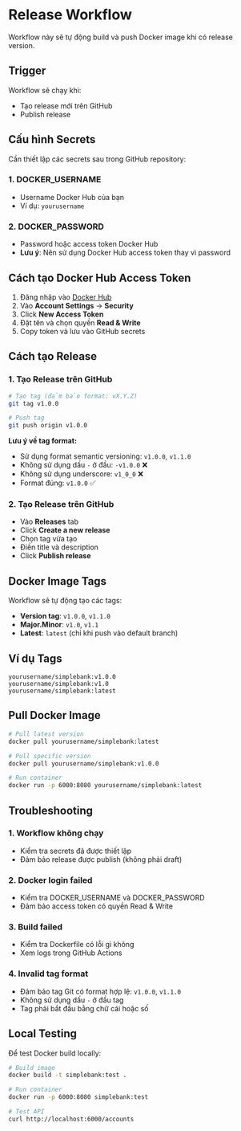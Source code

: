 # Release Workflow

Workflow này sẽ tự động build và push Docker image khi có release version.

## Trigger

Workflow sẽ chạy khi:

- Tạo release mới trên GitHub
- Publish release

## Cấu hình Secrets

Cần thiết lập các secrets sau trong GitHub repository:

### 1. DOCKER_USERNAME

- Username Docker Hub của bạn
- Ví dụ: `yourusername`

### 2. DOCKER_PASSWORD

- Password hoặc access token Docker Hub
- **Lưu ý**: Nên sử dụng Docker Hub access token thay vì password

## Cách tạo Docker Hub Access Token

1. Đăng nhập vào [Docker Hub](https://hub.docker.com/)
2. Vào **Account Settings** → **Security**
3. Click **New Access Token**
4. Đặt tên và chọn quyền **Read & Write**
5. Copy token và lưu vào GitHub secrets

## Cách tạo Release

### 1. Tạo Release trên GitHub

```bash
# Tạo tag (đảm bảo format: vX.Y.Z)
git tag v1.0.0

# Push tag
git push origin v1.0.0
```

**Lưu ý về tag format:**

- Sử dụng format semantic versioning: `v1.0.0`, `v1.1.0`
- Không sử dụng dấu `-` ở đầu: `-v1.0.0` ❌
- Không sử dụng underscore: `v1_0_0` ❌
- Format đúng: `v1.0.0` ✅

### 2. Tạo Release trên GitHub

- Vào **Releases** tab
- Click **Create a new release**
- Chọn tag vừa tạo
- Điền title và description
- Click **Publish release**

## Docker Image Tags

Workflow sẽ tự động tạo các tags:

- **Version tag**: `v1.0.0`, `v1.1.0`
- **Major.Minor**: `v1.0`, `v1.1`
- **Latest**: `latest` (chỉ khi push vào default branch)

## Ví dụ Tags

```
yourusername/simplebank:v1.0.0
yourusername/simplebank:v1.0
yourusername/simplebank:latest
```

## Pull Docker Image

```bash
# Pull latest version
docker pull yourusername/simplebank:latest

# Pull specific version
docker pull yourusername/simplebank:v1.0.0

# Run container
docker run -p 6000:8080 yourusername/simplebank:latest
```

## Troubleshooting

### 1. Workflow không chạy

- Kiểm tra secrets đã được thiết lập
- Đảm bảo release được publish (không phải draft)

### 2. Docker login failed

- Kiểm tra DOCKER_USERNAME và DOCKER_PASSWORD
- Đảm bảo access token có quyền Read & Write

### 3. Build failed

- Kiểm tra Dockerfile có lỗi gì không
- Xem logs trong GitHub Actions

### 4. Invalid tag format

- Đảm bảo tag Git có format hợp lệ: `v1.0.0`, `v1.1.0`
- Không sử dụng dấu `-` ở đầu tag
- Tag phải bắt đầu bằng chữ cái hoặc số

## Local Testing

Để test Docker build locally:

```bash
# Build image
docker build -t simplebank:test .

# Run container
docker run -p 6000:8080 simplebank:test

# Test API
curl http://localhost:6000/accounts
```
